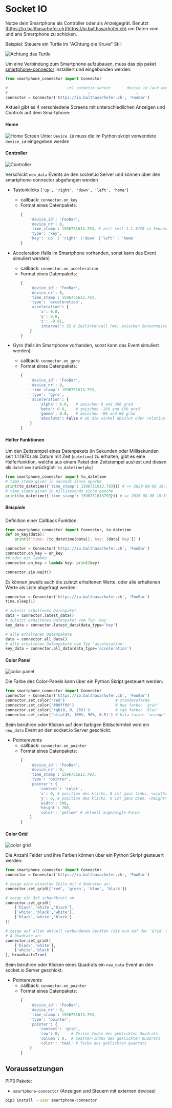 # Socket IO

Nutze dein Smartphone als Controller oder als Anzeigegrät. Benutzt [https://io.balthasarhofer.ch](https://io.balthasarhofer.ch) um Daten vom und ans Smartphone zu schicken.

Beispiel: Steuere ein Turtle im "AChtung die Kruve" Stil:

![Achtung das Turtle](./achtung_das_turtle.gif)

Um eine Verbindung zum Smartphone aufzubauen, muss das pip paket [smartphone-connector](https://pypi.org/project/smartphone-connector/) installiert und eingebunden werden:

```py
from smartphone_connector import Connector

#                          url socketio server       device id (auf dem Smartphone eintippen)
#                                   ↓                    ↓
connector = Connector('https://io.balthasarhofer.ch', 'FooBar')
```

Aktuell gibt es 4 verschiedene Screens mit unterschiedlichen Anzeigen und Controls auf dem Smartphone:

#### Home
![Home Screen](home_screen.png)
Unter `Device ID` muss die im Python skript verwendete `device_id` eingegeben werden

#### Controller

![Controller](controller.png)

Verschickt `new_data` Events an den socket.io Server und können über den smartphone-connector abgefangen werden
- Tastenklicks (`'up', 'right', 'down', 'left', 'home'`)
  - callback: `connector.on_key`
  - Format eines Datenpakets:
    ```py
    {
        'device_id': 'FooBar',
        'device_nr': 0,
        'time_stamp': 1596731613.793, # zeit seit 1.1.1970 in Sekunden
        'type': 'key',
        'key': 'up' | 'right' |'down' |'left' | 'home'
    }
    ```

- Acceleration (falls im Smartphone vorhanden, sonst kann das Event simuliert werden)
  - callback: `connector.on_acceleration`
  - Format eines Datenpakets:
    ```py
    {
        'device_id': 'FooBar',
        'device_nr': 0,
        'time_stamp': 1596731613.793,
        'type': 'acceleration',
        'acceleration': {
            'x': 0.0,
            'y': 0.0,
            'z': -9.81,
            'interval': 32 # Zeitintervall (ms) zwischen Sensormessungen
        }
    }
    ```
- Gyro (falls im Smartphone vorhanden, sonst kann das Event simuliert werden)
  - callback: `connector.on_gyro`
  - Format eines Datenpakets:
    ```py
    {
        'device_id': 'FooBar',
        'device_nr': 0,
        'time_stamp': 1596731613.793,
        'type': 'gyro',
        'acceleration': {
            'alpha': 0.0,   # zwischen 0 and 360 grad
            'beta': 0.0,    # zwischen -180 and 180 grad
            'gamma': 0.0,   # zwischen -90 and 90 grad
            'absolute': False # ob die winkel absolut oder relative gemessen wurden
        }
    }
    ```

#### Helfer Funktionen

Um den Zeitstempel eines Datenpakets (in Sekunden oder Millisekunden seit 1.1.1970) als Datum mit Zeit (`datetime`) zu erhalten, gibt es eine Helferfunktion, welche
aus einem Paket den Zeitstempel ausliest und diesen als `datetime` zurückgibt: `to_datetime(pkg)`

```py
from smartphone_connector import to_datetime
# time_stamp given in seconds since epoche
print(to_datetime({'time_stamp': 1596731613.793})) # => 2020-08-06 18:33:33.793000
# time_stamp given in milliseconds since epoche
print(to_datetime({'time_stamp': 1596731613793})) # => 2020-08-06 18:33:33.793000
```

##### Beispiele

Definition einer Callback Funktion:
```py
from smartphone_connector import Connector, to_datetime
def on_key(data):
    print(f'time: {to_datetime(data)}, key: {data['key']}')

connector = Connector('https://io.balthasarhofer.ch', 'FooBar')
connector.on_key = on_key
## oder mit lambda
connector.on_key = lambda key: print(key)

connector.sio.wait()
```

Es können jeweils auch die zuletzt erhaltenen Werte, oder alle erhaltenen Werte als Liste abgefragt werden:

```py
connector = Connector('https://io.balthasarhofer.ch', 'FooBar')
time.sleep(1)

# zuletzt erhaltenes Datenpaket
data = connector.latest_data()
# zuletzt erhaltenes Datenpaket vom Typ 'key'
key_data = connector.latest_data(data_type='key')

# alle erhaltenen Datenpakete
data = connector.all_data()
# alle erhaltenen Datenpakete vom Typ 'acceleration'
key_data = connector.all_data(data_type='acceleration')
```

#### Color Panel

![color panel](color.png)

Die Farbe des Color-Panels kann über ein Python Skript gesteuert werden:

```py
from smartphone_connector import Connector
connector = Connector('https://io.balthasarhofer.ch', 'FooBar')
connector.set_color('red')                      # standardfarbe
connector.set_color('#00ff00')                  # hex farbe: 'grün'
connector.set_color('rgb(0, 0, 255)')           # rgb farbe: 'blau'
connector.set_color('hsla(45, 100%, 50%, 0.5)') # hsla farbe: 'orange' mit sättigung 0.5
```

Beim berühren oder Klicken auf dem farbigen Bildschirmteil wird ein `new_data` Event an den socket.io Server geschickt.
- Pointerevents
  - callback: `connector.on_pointer`
  - Format eines Datenpakets:
    ```py
    {
        'device_id': 'FooBar',
        'device_nr': 0,
        'time_stamp': 1596731613.793,
        'type': 'pointer',
        'pointer': {
            'context': 'color',
            'x': 0, # position des klicks, 0 ist ganz links, <width> ist ganz rechts
            'y': 0, # position des klicks, 0 ist ganz oben, <height> ist ganz unten
            'width': 500,
            'height': 700,
            'color': 'yellow' # aktuell angezeigte Farbe
        }
    }
    ```

#### Color Grid

![color grid](grid.png)

Die Anzahl Felder und ihre Farben können über ein Python Skript gesteuert werden:

```py
from smartphone_connector import Connector
connector = Connector('https://io.balthasarhofer.ch', 'FooBar')

# zeige eine einzelne Zeile mit 4 Qudraten an:
connector.set_grid(['red', 'green', 'blue', 'black'])

# zeige ein 3x3 schachbrett an
connector.set_grid([
    ['black','white','black'],
    ['white','black','white'],
    ['black','white','black']
])

# zeige auf allen aktuell verbundenen Geräten (die nun auf der 'Grid' Seite sind)
# 4 Quadrate an:
connector.set_grid([
    ['black','white'],
    ['white','black']
], broadcast=True)
```


Beim berühren oder Klicken eines Quadrats ein `new_data` Event an den socket.io Server geschickt.
- Pointerevents
  - callback: `connector.on_pointer`
  - Format eines Datenpakets:
    ```py
    {
        'device_id': 'FooBar',
        'device_nr': 0,
        'time_stamp': 1596731613.793,
        'type': 'pointer',
        'pointer': {
            'context': 'grid',
            'row': 0,     # Zeilen-Index des geklickten Quadrats
            'column': 0,  # Spalten-Index des geklickten Quadrats
            'color': 'teal' # farbe des geklickten quadrats
        }
    }
    ```


## Voraussetzungen

PIP3 Pakete:
- `smartphone-connector` (Anzeigen und Steuern mit externen devices)


```sh
pip3 install --user smartphone-connector
```